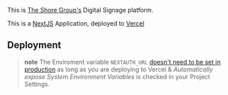 This is [The Shore Group's](https://theshoregroup.co.uk) Digital Signage platform.

This is a [NextJS](https://nextjs.org) Application, deployed to [Vercel](https://vercel.com)

## Deployment

> **note** The Enviroment variable `NEXTAUTH_URL` [doesn't need to be set in production](https://next-auth.js.org/configuration/options#nextauth_url) as long as you are deploying to Vercel & _Automatically expose System Environment Variables_ is checked in your Project Settings.
